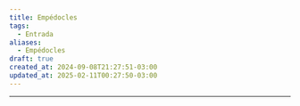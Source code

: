 ```yaml
---
title: Empédocles
tags:
  - Entrada
aliases:
  - Empédocles
draft: true
created_at: 2024-09-08T21:27:51-03:00
updated_at: 2025-02-11T00:27:50-03:00
---
```



---

